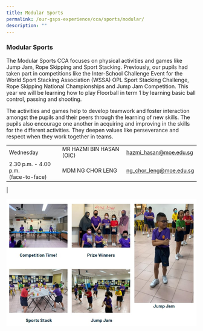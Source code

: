 ```yaml
---
title: Modular Sports
permalink: /our-gsps-experience/cca/sports/modular/
description: ""
---
```


### **Modular Sports**
The Modular Sports CCA focuses on physical activities and games like Jump Jam, Rope Skipping and Sport Stacking. Previously, our pupils had taken part in competitions like the Inter-School Challenge Event for the World Sport Stacking Association (WSSA) OPL Sport Stacking Challenge, Rope Skipping National Championships and Jump Jam Competition. This year we will be learning how to play Floorball in term 1 by learning basic ball control, passing and shooting.   

The activities and games help to develop teamwork and foster interaction amongst the pupils and their peers through the learning of new skills. The pupils also encourage one another in acquiring and improving in the skills for the different activities. They deepen values like perseverance and respect when they work together in teams.

|  |  |  |
|---|---|---|
| Wednesday | MR HAZMI BIN HASAN (OIC) |  [hazmi_hasan@moe.edu.sg](mailto:hazmi_hasan@moe.edu.sg) |
| 2.30 p.m. - 4.00 p.m.<br>(face-to-face) | MDM NG CHOR LENG |  [ng_chor_leng@moe.edu.sg](mailto:ng_chor_leng@moe.edu.sg) |
|

![](/images/modular.jpg)